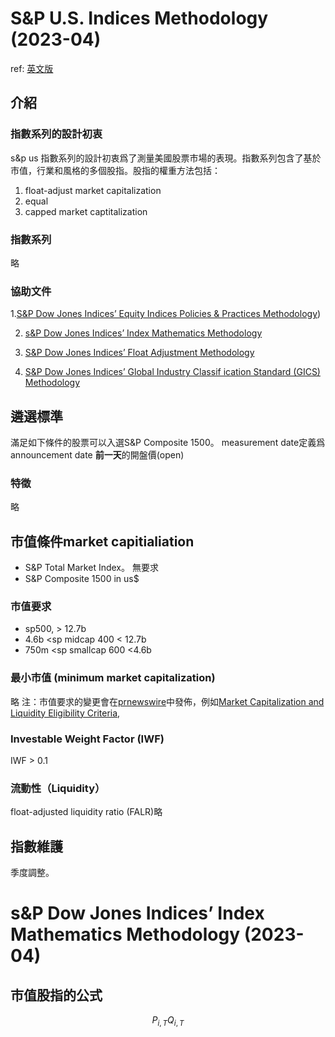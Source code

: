 # S&P U.S. Indices Methodology (2023-04)
ref: [英文版](https://www.spglobal.com/spdji/en/documents/methodologies/methodology-sp-us-indices.pdf)
## 介紹
### 指數系列的設計初衷
s&p us 指數系列的設計初衷爲了測量美國股票市場的表現。指數系列包含了基於市值，行業和風格的多個股指。股指的權重方法包括：
  1. float-adjust market capitalization
  2. equal
  3. capped market captitalization
### 指數系列
  略
 
### 協助文件
1.[S&P Dow Jones Indices’ Equity Indices Policies &
Practices Methodology](http://us.spindices.com/documents/methodologies/methodology-sp-equity-indices-policies-practices.pdf?force_download=true))         

2. [s&P Dow Jones Indices’ Index Mathematics
Methodology](http://us.spindices.com/documents/methodologies/methodology-index-math.pdf?force_download=true)     

3. [S&P Dow Jones Indices’ Float Adjustment
Methodology](http://us.spindices.com/documents/index-policies/methodology-sp-float-adjustment.pdf?force_download=true)    

4. [S&P Dow Jones Indices’ Global Industry
Classif ication Standard (GICS) Methodology](http://us.spindices.com/documents/methodologies/methodology-gics.pdf?force_download=true)    

## 遴選標準
滿足如下條件的股票可以入選S&P Composite 1500。
measurement date定義爲announcement date **前一天**的開盤價(open)
### 特徵
略
## 市值條件market capitialiation
- S&P Total Market Index。 無要求
- S&P Composite 1500 in us$
### 市值要求
  - sp500, > 12.7b
  - 4.6b <sp midcap 400 < 12.7b
  - 750m <sp smallcap 600 <4.6b
### 最小市值 (minimum market capitalization)
略
注：市值要求的變更會在[prnewswire](https://www.prnewswire.com/)中發佈，例如[Market Capitalization and Liquidity Eligibility Criteria](https://press.spglobal.com/2023-01-04-S-P-Dow-Jones-Indices-Announces-Update-to-S-P-Composite-1500-Market-Cap-Guidelines-and-Results-of-S-P-Composite-1500-Index-Consultation-on-Market-Capitalization-and-Liquidity-Eligibility-Criteria),
### Investable Weight Factor (IWF)
IWF > 0.1
### 流動性（Liquidity）
float-adjusted liquidity ratio (FALR)略

### 

## 指數維護
季度調整。

# s&P Dow Jones Indices’ Index Mathematics Methodology (2023-04)
## 市值股指的公式
$$ P_{i,T}Q_{i,T} $$





